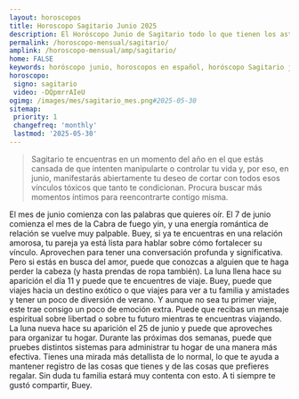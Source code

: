 ```yaml
---
layout: horoscopos
title: Horoscopo Sagitario Junio 2025
description: El Horóscopo Junio de Sagitario todo lo que tienen los astros preparados para este mes, amor, trabajo, familia. Todo sobre astrologia, tarot, predicciones. Horoscopo gratis en español, predicciones y astrología.
permalink: /horoscopo-mensual/sagitario/
amplink: /horoscopo-mensual/amp/sagitario/
home: FALSE
keywords: horóscopo junio, horoscopos en español, horóscopo Sagitario junio , horóscopo esperanza gracia, horoscop, horóscopos gratis, horoscopo Sagitario, Tarot, Astrologia, Zodíaco, Sagitario, horoscopo gratis, horoscopo del mes 
horoscopo:
 signo: sagitario
 video: -DQpmrrAIeU
ogimg: /images/mes/sagitario_mes.png#2025-05-30
sitemap:
 priority: 1
 changefreq: 'monthly'
 lastmod: '2025-05-30'
---
```



 > Sagitario te encuentras en un momento del año en el que estás cansada de que intenten manipularte o controlar tu vida y, por eso, en junio, manifestarás abiertamente tu deseo de cortar con todos esos vínculos tóxicos que tanto te condicionan. Procura buscar más momentos íntimos para reencontrarte contigo misma.



El mes de junio comienza con las palabras que quieres oír.
El 7 de junio comienza el mes de la Cabra de fuego yin, y una energía romántica de relación se vuelve muy palpable. Buey, si ya te encuentras en una relación amorosa, tu pareja ya está lista para hablar sobre cómo fortalecer su vínculo. Aprovechen para tener una conversación profunda y significativa. Pero si estás en busca del amor, puede que conozcas a alguien que te haga perder la cabeza (y hasta prendas de ropa también).
La luna llena hace su aparición el día 11 y puede que te encuentres de viaje. Buey, puede que viajes hacia un destino exótico o que viajes para ver a tu familia y amistades y tener un poco de diversión de verano. Y aunque no sea tu primer viaje, este trae consigo un poco de emoción extra. Puede que recibas un mensaje espiritual sobre libertad o sobre tu futuro mientras te encuentras viajando.
La luna nueva hace su aparición el 25 de junio y puede que aproveches para organizar tu hogar. Durante las próximas dos semanas, puede que pruebes distintos sistemas para administrar tu hogar de una manera más efectiva. Tienes una mirada más detallista de lo normal, lo que te ayuda a mantener registro de las cosas que tienes y de las cosas que prefieres regalar. Sin duda tu familia estará muy contenta con esto. A ti siempre te gustó compartir, Buey.